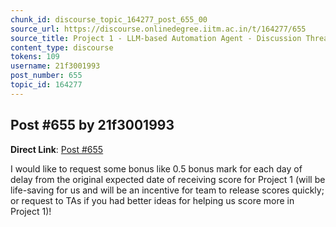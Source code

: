 ```yaml
---
chunk_id: discourse_topic_164277_post_655_00
source_url: https://discourse.onlinedegree.iitm.ac.in/t/164277/655
source_title: Project 1 - LLM-based Automation Agent - Discussion Thread [TDS Jan 2025]
content_type: discourse
tokens: 109
username: 21f3001993
post_number: 655
topic_id: 164277
---
```


## Post #655 by 21f3001993

**Direct Link**: [Post #655](https://discourse.onlinedegree.iitm.ac.in/t/164277/655)

I would like to request some bonus like 0.5 bonus mark for each day of delay from the original expected date of receiving score for Project 1 (will be life-saving for us and will be an incentive for team to release scores quickly; or request to TAs if you had better ideas for helping us score more in Project 1)!
